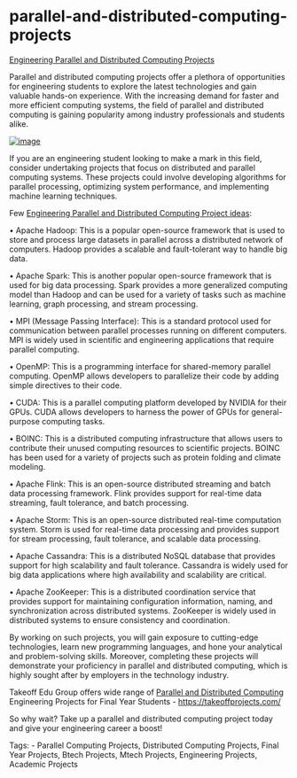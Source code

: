 # parallel-and-distributed-computing-projects
[Engineering Parallel and Distributed Computing Projects](https://takeoffprojects.com/)

Parallel and distributed computing projects offer a plethora of opportunities for engineering students to explore the latest technologies and gain valuable hands-on experience. With the increasing demand for faster and more efficient computing systems, the field of parallel and distributed computing is gaining popularity among industry professionals and students alike.

[![image](https://user-images.githubusercontent.com/122364815/231137286-8ff30cde-d1ed-433c-abf1-fd1c52400a36.png)](https://takeoffprojects.com/)

If you are an engineering student looking to make a mark in this field, consider undertaking projects that focus on distributed and parallel computing systems. These projects could involve developing algorithms for parallel processing, optimizing system performance, and implementing machine learning techniques.

Few [Engineering Parallel and Distributed Computing Project ideas](https://takeoffprojects.com/):

•	Apache Hadoop: This is a popular open-source framework that is used to store and process large datasets in parallel across a distributed network of computers. Hadoop provides a scalable and fault-tolerant way to handle big data.

•	Apache Spark: This is another popular open-source framework that is used for big data processing. Spark provides a more generalized computing model than Hadoop and can be used for a variety of tasks such as machine learning, graph processing, and stream processing.

•	MPI (Message Passing Interface): This is a standard protocol used for communication between parallel processes running on different computers. MPI is widely used in scientific and engineering applications that require parallel computing.

•	OpenMP: This is a programming interface for shared-memory parallel computing. OpenMP allows developers to parallelize their code by adding simple directives to their code.

•	CUDA: This is a parallel computing platform developed by NVIDIA for their GPUs. CUDA allows developers to harness the power of GPUs for general-purpose computing tasks.

•	BOINC: This is a distributed computing infrastructure that allows users to contribute their unused computing resources to scientific projects. BOINC has been used for a variety of projects such as protein folding and climate modeling.

•	Apache Flink: This is an open-source distributed streaming and batch data processing framework. Flink provides support for real-time data streaming, fault tolerance, and batch processing.

•	Apache Storm: This is an open-source distributed real-time computation system. Storm is used for real-time data processing and provides support for stream processing, fault tolerance, and scalable data processing.

•	Apache Cassandra: This is a distributed NoSQL database that provides support for high scalability and fault tolerance. Cassandra is widely used for big data applications where high availability and scalability are critical.

•	Apache ZooKeeper: This is a distributed coordination service that provides support for maintaining configuration information, naming, and synchronization across distributed systems. ZooKeeper is widely used in distributed systems to ensure consistency and coordination.

By working on such projects, you will gain exposure to cutting-edge technologies, learn new programming languages, and hone your analytical and problem-solving skills. Moreover, completing these projects will demonstrate your proficiency in parallel and distributed computing, which is highly sought after by employers in the technology industry.

Takeoff Edu Group offers wide range of [Parallel and Distributed Computing](https://takeoffprojects.com/) Engineering Projects for Final Year Students - https://takeoffprojects.com/

So why wait? Take up a parallel and distributed computing project today and give your engineering career a boost!

Tags: - Parallel Computing Projects, Distributed Computing Projects, Final Year Projects, Btech Projects, Mtech Projects, Engineering Projects, Academic Projects
